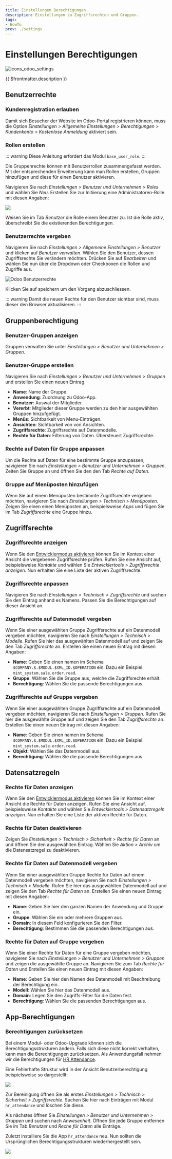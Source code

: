 ```yaml
---
title: Einstellungen Berechtigungen
description: Einstellungen zu Zugriffsrechten und Gruppen.
tags:
- HowTo
prev: ./settings
---
```

# Einstellungen Berechtigungen
![icons_odoo_settings](attachments/icons_odoo_settings.png)

{{ $frontmatter.description }}

## Benutzerrechte

### Kundenregistration erlauben

Damit sich Besucher der Website im Odoo-Portal registrieren können, muss die Option *Einstellungen > Allgemeine Einstellungen > Berechtigungen > Kundenkonto > Kostenlose Anmeldung* aktiviert sein.

### Rollen erstellen

::: warning
Diese Anleitung erfordert das Modul `base_user_role`.
:::

Die Gruppenrechte können mit Benutzerrollen zusammengefasst werden. Mit der entsprechenden Erweiterung kann man Rollen erstellen, Gruppen hinzufügen und diese für einen Benutzer aktivieren.

Navigieren Sie nach *Einstellungen > Benutzer und Unternehmen > Roles* und wählen Sie *Neu*. Erstellen Sie zur Initiierung eine Administratoren-Rolle mit diesen Angaben:

![](attachments/Odoo%20Einstellungen%20Benutzerrolle%20Administrator.png)

Weisen Sie im Tab *Benutzer* die Rolle einem Benutzer zu. Ist die Rolle aktiv, überschreibt Sie die existierenden Berechtigungen.

### Benutzerrechte vergeben

Navigieren Sie nach *Einstellungen > Allgemeine Einstellungen > Benutzer* und klicken auf *Benutzer verwalten*. Wählen Sie den Benutzer, dessen Zugriffsrechte Sie verändern möchten. Drücken Sie auf *Bearbeiten* und wählen Sie nun über die Dropdown oder Checkboxen die Rollen und Zugriffe aus.

![Odoo Benutzerrechte](attachments/Einstellungen%20Benutzerrechte.png)

Klicken Sie auf speichern um den Vorgang abzuschliessen.

::: warning
Damit die neuen Rechte für den Benutzer sichtbar sind, muss dieser den Browser aktualisieren.
:::

## Gruppenberechtigung

### Benutzer-Gruppen anzeigen

Gruppen verwalten Sie unter *Einstellungen > Benutzer und Unternehmen > Gruppen*.

### Benutzer-Gruppe erstellen

Navigieren Sie nach *Einstellungen > Benutzer und Unternehmen > Gruppen* und erstellen Sie einen neuen Eintrag.

* **Name**: Name der Gruppe.
* **Anwendung**: Zuordnung zu Odoo-App.
* **Benutzer**: Auswal der Mitglieder.
* **Vererbt**: Mitglieder dieser Gruppe werden zu den hier ausgewählten Gruppen hinzufgefügt.
* **Menüs**: Sichtbarkeit von Menu-Einträgen.
* **Ansichten**: Sichtbarkeit von von Ansichten.
* **Zugriffsrechte**: Zugriffsrechte auf Datenmodelle.
* **Rechte für Daten**: Filterung von Daten. Übersteuert Zugriffsrechte.

### Rechte auf Daten für Gruppe anpassen

Um die Rechte auf Daten für eine bestimmte Gruppe anzupassen, navigieren Sie nach *Einstellungen > Benutzer und Unternehmen > Gruppen*. Zeiten Sie Gruppe an und öffnen Sie den den Tab *Rechte auf Daten*.

### Gruppe auf Menüposten hinzufügen

Wenn Sie auf einem Menüposten bestimmte Zugriffsrechte vergeben möchten, navigieren Sie nach *Einstellungen > Technisch > Menüposten*. Zeigen Sie einen einen Menüposten an, beispielsweise *Apps* und fügen Sie im Tab *Zugriffsrechte* eine Gruppe hinzu.

## Zugriffsrechte

### Zugriffsrechte anzeigen

Wenn Sie den [Entwicklermodus aktivieren](Settings.md#Entwicklermodus%20aktivieren) können Sie im Kontext einer Ansicht die vergebenen Zugriffsrechte prüfen. Rufen Sie eine Ansicht auf, beispielsweise *Kontakte* und wählen Sie *Entwicklertools > Zugriffsrechte anzeigen*. Nun erhalten Sie eine Liste der aktiven Zugriffsrechte.

### Zugriffsrechte anpassen

Navigieren Sie nach *Einstellungen > Technisch > Zugriffsrechte* und suchen Sie den Eintrag anhand es Namens. Passen Sie die Berechtigungen auf dieser Ansicht an.

### Zugriffsrechte auf Datenmodell vergeben

Wenn Sie einer ausgewählten Gruppe Zugriffsrechte auf ein Datenmodell vergeben möchten, navigieren Sie nach *Einstellungen > Technisch > Modelle*. Rufen Sie hier das ausgewählten Datenmodell auf und zeigen Sie den Tab *Zugriffsrechte* an. Erstellen Sie einen neuen Eintrag mit diesen Angaben:

* **Name**: Geben Sie einen namen im Schema `$COMPANY.$.$MODUL.$XML_ID.$OPERATION` ein. Dazu ein Beispiel: `mint_system.sale.order.read`.
* **Gruppe**: Wählen Sie die Gruppe aus, welche die Zugriffsrechte erhält.
* **Berechtigung**: Wählen Sie die passende Berechtigungen aus.

### Zugriffsrechte auf Gruppe vergeben

Wenn Sie einer ausgewählten Gruppe Zugriffsrechte auf ein Datenmodell vergeben möchten, navigieren Sie nach *Einstellungen > Gruppen*. Rufen Sie hier die ausgewählte Gruppe auf und zeigen Sie den Tab *Zugriffsrechte* an. Erstellen Sie einen neuen Eintrag mit diesen Angaben:

* **Name**: Geben Sie einen namen im Schema `$COMPANY.$.$MODUL.$XML_ID.$OPERATION` ein. Dazu ein Beispiel: `mint_system.sale.order.read`.
* **Objekt**: Wählen Sie das Datenmodell aus.
* **Berechtigung**: Wählen Sie die passende Berechtigungen aus.

## Datensatzregeln

### Rechte für Daten anzeigen

Wenn Sie den [Entwicklermodus aktivieren](Settings.md#Entwicklermodus%20aktivieren) können Sie im Kontext einer Ansicht die Rechte für Daten anzeigen. Rufen Sie eine Ansicht auf, beispielsweise *Kontakte* und wählen Sie *Entwicklertools > Datensatzregeln anzeigen*. Nun erhalten Sie eine Liste der aktiven Rechte für Daten.

### Rechte für Daten deaktivieren

Zeigen Sie *Einstellungen > Technisch > Sicherheit > Rechte für Daten* an und öffnen Sie den ausgewählten Eintrag. Wählen Sie *Aktion > Archiv* um die Datensatzregel zu deaktivieren.

### Rechte für Daten auf Datenmodell vergeben

Wenn Sie einer ausgewählten Gruppe Rechte für Daten auf einem Datenmodell vergeben möchten, navigieren Sie nach *Einstellungen > Technisch > Modelle*. Rufen Sie hier das ausgewählten Datenmodell auf und zeigen Sie den Tab *Rechte für Daten* an. Erstellen Sie einen neuen Eintrag mit diesen Angaben:

* **Name**: Geben Sie hier den ganzen Namen der Anwendung und Gruppe ein.
* **Gruppe**: Wählen Sie ein oder mehrere Gruppen aus.
* **Domain**: In diesem Feld konfigurieren Sie den Filter.
* **Berechtigung**: Bestimmen Sie die passenden Berechtigungen aus.

### Rechte für Daten auf Gruppe vergeben

Wenn Sie einer Rechte für Daten für eine Gruppe vergeben möchten, navigieren Sie nach *Einstellungen > Benutzer und Unternehmen > Gruppen* und zeigen die ausgewählte Gruppe an. Navigieren Sie zum Tab *Rechte für Daten* und Erstellen Sie einen neuen Eintrag mit diesen Angaben:

* **Name**: Geben Sie hier den Namen des Datenmodell mit Beschreibung der Berechtigung ein.
* **Modell**: Wählen Sie hier das Datenmodell aus.
* **Domain**: Legen Sie den Zugriffs-Filter für die Daten fest.
* **Berechtigung**: Wählen Sie die passenden Berechtigungen aus.

## App-Berechtigungen

### Berechtigungen zurücksetzen

Bei einem Modul- oder Odoo-Upgrade können sich die Berechtigungsstrukturen ändern. Falls sich diese nicht korrekt verhalten, kann man die Berechtigungen zurücksetzen. Als Anwendungsfall nehmen wir die Berechtigungen für [HR Attendance](HR%20Attendance.md).

Eine Fehlerhafte Struktur wird in der Ansicht Benutzerberechtigung beispielsweise so dargestellt:

![](attachments/Einstellungen%20fehlerhafte%20Berechtigungsstruktur.png)

Zur Bereinigung öffnen Sie als erstes *Einstellungen > Technisch > Sicherheit > Zugriffsrechte*. Suchen Sie hier nach Einträgen mit Modul `hr_attendance` und löschen Sie diese.

Als nächstes öffnen Sie *Einstellungen > Benutzer und Unternehmen > Gruppen* und  suchen nach *Anwesenheit*. Öffnen Sie jede Gruppe  entfernen Sie im Tab *Benutzer* und *Reche für Daten* alle Einträge.

Zuletzt installiere Sie die App `hr_attendance` neu. Nun sollten die Ursprünglichen Berechtigungsstrukturen wiederhergestellt sein.

![](attachments/Einstellungen%20Berechtigungen%20korrigiert.png)